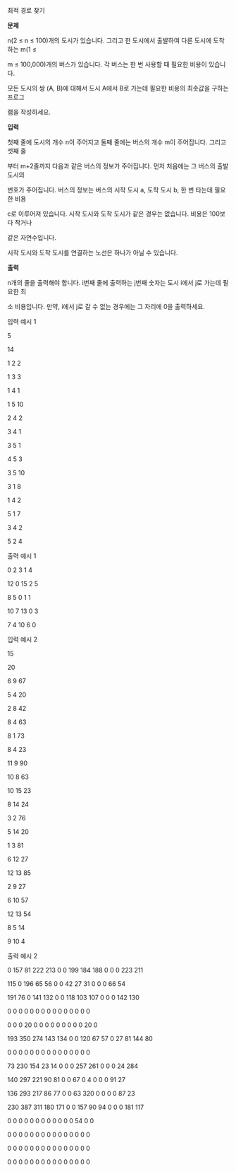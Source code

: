 ﻿<a name="br1"></a> 

최적 경로 찾기

**문제**

n(2 ≤ n ≤ 100)개의 도시가 있습니다. 그리고 한 도시에서 출발하여 다른 도시에 도착하는 m(1 ≤

m ≤ 100,000)개의 버스가 있습니다. 각 버스는 한 번 사용할 때 필요한 비용이 있습니다.

모든 도시의 쌍 (A, B)에 대해서 도시 A에서 B로 가는데 필요한 비용의 최솟값을 구하는 프로그

램을 작성하세요.

**입력**

첫째 줄에 도시의 개수 n이 주어지고 둘째 줄에는 버스의 개수 m이 주어집니다. 그리고 셋째 줄

부터 m+2줄까지 다음과 같은 버스의 정보가 주어집니다. 먼저 처음에는 그 버스의 출발 도시의

번호가 주어집니다. 버스의 정보는 버스의 시작 도시 a, 도착 도시 b, 한 번 타는데 필요한 비용

c로 이루어져 있습니다. 시작 도시와 도착 도시가 같은 경우는 없습니다. 비용은 100보다 작거나

같은 자연수입니다.

시작 도시와 도착 도시를 연결하는 노선은 하나가 아닐 수 있습니다.

**출력**

n개의 줄을 출력해야 합니다. i번째 줄에 출력하는 j번째 숫자는 도시 i에서 j로 가는데 필요한 최

소 비용입니다. 만약, i에서 j로 갈 수 없는 경우에는 그 자리에 0을 출력하세요.



<a name="br2"></a> 

입력 예시 1

5

14

1 2 2

1 3 3

1 4 1

1 5 10

2 4 2

3 4 1

3 5 1

4 5 3

3 5 10

3 1 8

1 4 2

5 1 7

3 4 2

5 2 4

출력 예시 1

0 2 3 1 4

12 0 15 2 5

8 5 0 1 1

10 7 13 0 3

7 4 10 6 0

입력 예시 2

15

20

6 9 67

5 4 20

2 8 42

8 4 63

8 1 73

8 4 23



<a name="br3"></a> 

11 9 90

10 8 63

10 15 23

8 14 24

3 2 76

5 14 20

1 3 81

6 12 27

12 13 85

2 9 27

6 10 57

12 13 54

8 5 14

9 10 4

출력 예시 2

0 157 81 222 213 0 0 199 184 188 0 0 0 223 211

115 0 196 65 56 0 0 42 27 31 0 0 0 66 54

191 76 0 141 132 0 0 118 103 107 0 0 0 142 130

0 0 0 0 0 0 0 0 0 0 0 0 0 0 0

0 0 0 20 0 0 0 0 0 0 0 0 0 20 0

193 350 274 143 134 0 0 120 67 57 0 27 81 144 80

0 0 0 0 0 0 0 0 0 0 0 0 0 0 0

73 230 154 23 14 0 0 0 257 261 0 0 0 24 284

140 297 221 90 81 0 0 67 0 4 0 0 0 91 27

136 293 217 86 77 0 0 63 320 0 0 0 0 87 23

230 387 311 180 171 0 0 157 90 94 0 0 0 181 117

0 0 0 0 0 0 0 0 0 0 0 0 54 0 0

0 0 0 0 0 0 0 0 0 0 0 0 0 0 0

0 0 0 0 0 0 0 0 0 0 0 0 0 0 0

0 0 0 0 0 0 0 0 0 0 0 0 0 0 0

